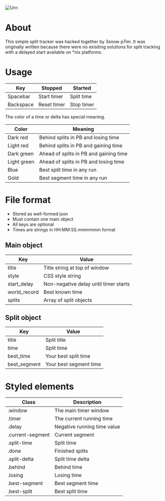 ![Urn](http://i.imgur.com/9rTgllV.png)

# About

This simple split tracker was hacked together by 3snow p7im.
It was originally written because there were no exisiting
solutions for split tracking with a delayed start available
on *nix platforms.

# Usage

| Key       | Stopped     | Started    |
|-----------|-------------|------------|
| Spacebar  | Start timer | Split time |
| Backspace | Reset timer | Stop timer |

The color of a time or delta has special meaning.

| Color       | Meaning                                |
|-------------|----------------------------------------|
| Dark red    | Behind splits in PB and losing time    |
| Light red   | Behind splits in PB and gaining time   |
| Dark green  | Ahead of splits in PB and gaining time |
| Light green | Ahead of splits in PB and losing time  |
| Blue        | Best split time in any run             |
| Gold        | Best segment time in any run           |

# File format

* Stored as well-formed json
* Must contain one main object
* All keys are optional
* Times are strings in HH:MM:SS.mmmmmm format

## Main object

| Key          | Value                                 |
|--------------|---------------------------------------|
| title        | Title string at top of window         |
| style        | CSS style string                      |
| start_delay  | Non-negative delay until timer starts |
| world_record | Best known time                       |
| splits       | Array of split objects                |

## Split object

| Key          | Value                  |
|--------------|------------------------|
| title        | Split title            |
| time         | Split time             |
| best_time    | Your best split time   |
| best_segment | Your best segment time |

# Styled elements

| Class            | Description                 |
|------------------|-----------------------------|
| .window          | The main timer window       |
| .timer           | The current running time    |
| .delay           | Negative running time value |
| .current-segment | Current segment             |
| .split-time      | Split time                  |
| .done            | Finished splits             |
| .split-delta     | Split time delta            |
| .behind          | Behind time                 |
| .losing          | Losing time                 |
| .best-segment    | Best segment time           |
| .best-split      | Best split time             |
